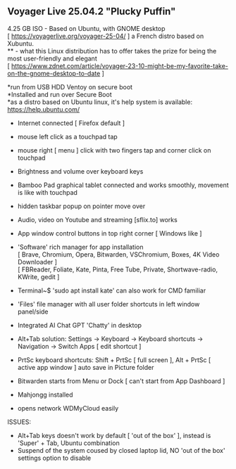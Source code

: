## Voyager Live 25.04.2 "Plucky Puffin"

4.25 GB ISO - Based on Ubuntu, with GNOME desktop  
[ https://voyagerlive.org/voyager-25-04/ ] a French distro based on Xubuntu.  
** - what this Linux distribution has to offer takes the prize for being the most user-friendly and elegant  
[ https://www.zdnet.com/article/voyager-23-10-might-be-my-favorite-take-on-the-gnome-desktop-to-date ]  

*run from USB HDD Ventoy on secure boot  
*Installed and run over Secure Boot  
*as a distro based on Ubuntu linux, it's help system is available: https://help.ubuntu.com/  

- Internet connected [ Firefox default ]
- mouse left click as a touchpad tap
- mouse right [ menu ] click with two fingers tap and corner click on touchpad
- Brightness and volume over keyboard keys
- Bamboo Pad graphical tablet connected and works smoothly, movement is like with touchpad
- hidden taskbar popup on pointer move over
- Audio, video on Youtube and streaming [sflix.to] works
- App window control buttons in top right corner [ Windows like ]
- 'Software' rich manager for app installation  
[ Brave, Chromium, Opera, Bitwarden, VSChromium, Boxes, 4K Video Downloader ]  
[ FBReader, Foliate, Kate, Pinta, Free Tube, Private, Shortwave-radio, KWrite, gedit ]  
- Terminal~$ 'sudo apt install kate' can also work for CMD familiar
- 'Files' file manager with all user folder shortcuts in left window panel/side
- Integrated AI Chat GPT 'Chatty' in desktop
- Alt+Tab solution: Settings -> Keyboard -> Keyboard shortcuts -> Navigation -> Switch Apps [ edit shortcut ]
- PrtSc keyboard shortcuts: Shift + PrtSc [ full screen ], Alt + PrtSc [ active app window ] auto save in Picture folder
- Bitwarden starts from Menu or Dock [ can't start from App Dashboard ]
- Mahjongg installed

- opens network WDMyCloud easily  

ISSUES:  
- Alt+Tab keys doesn't work by default [ 'out of the box' ], instead is 'Super' + Tab, Ubuntu combination
- Suspend of the system coused by closed laptop lid, NO 'out of the box' settings option to disable